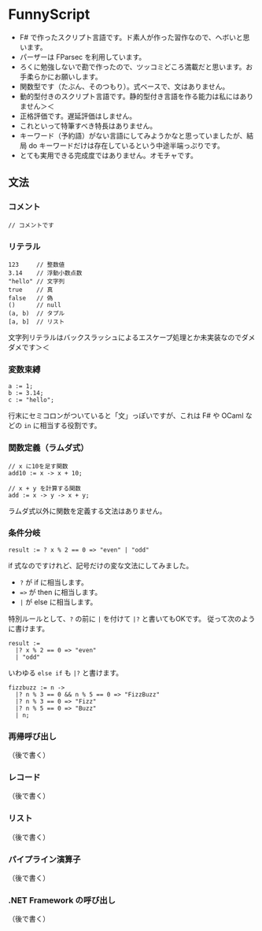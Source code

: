 # FunnyScript

* F# で作ったスクリプト言語です。ド素人が作った習作なので、ヘボいと思います。
* パーザーは FParsec を利用しています。
* ろくに勉強しないで勘で作ったので、ツッコミどころ満載だと思います。お手柔らかにお願いします。
* 関数型です（たぶん、そのつもり）。式ベースで、文はありません。
* 動的型付きのスクリプト言語です。静的型付き言語を作る能力は私にはありません＞＜
* 正格評価です。遅延評価はしません。
* これといって特筆すべき特長はありません。
* キーワード（予約語）がない言語にしてみようかなと思っていましたが、結局 do キーワードだけは存在しているという中途半端っぷりです。
* とても実用できる完成度ではありません。オモチャです。

## 文法

### コメント
```
// コメントです
```

### リテラル
```
123     // 整数値
3.14    // 浮動小数点数
"hello" // 文字列
true    // 真
false   // 偽
()      // null
(a, b)  // タプル
[a, b]  // リスト
```

文字列リテラルはバックスラッシュによるエスケープ処理とか未実装なのでダメダメです＞＜

### 変数束縛
```
a := 1;
b := 3.14;
c := "hello";
```

行末にセミコロンがついていると「文」っぽいですが、これは F# や OCaml などの `in` に相当する役割です。

### 関数定義（ラムダ式）
```
// x に10を足す関数
add10 := x -> x + 10;

// x + y を計算する関数
add := x -> y -> x + y;
```

ラムダ式以外に関数を定義する文法はありません。

### 条件分岐
```
result := ? x % 2 == 0 => "even" | "odd"
```

if 式なのですけれど、記号だけの変な文法にしてみました。
* `?` が if に相当します。
* `=>` が then に相当します。
* `|` が else に相当します。

特別ルールとして、`?` の前に `|` を付けて `|?` と書いてもOKです。
従って次のように書けます。
```
result :=
  |? x % 2 == 0 => "even"
  | "odd"
```
いわゆる `else if` も `|?` と書けます。
```
fizzbuzz := n ->
  |? n % 3 == 0 && n % 5 == 0 => "FizzBuzz"
  |? n % 3 == 0 => "Fizz"
  |? n % 5 == 0 => "Buzz"
  | n;
```

### 再帰呼び出し
（後で書く）

### レコード
（後で書く）

### リスト
（後で書く）

### パイプライン演算子
（後で書く）

### .NET Framework の呼び出し
（後で書く）
